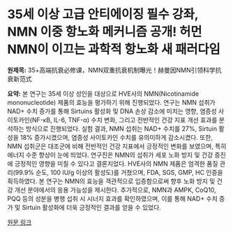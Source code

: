 # 35세 이상 고급 안티에이징 필수 강좌, NMN 이중 항노화 메커니즘 공개! 허먼 NMN이 이끄는 과학적 항노화 새 패러다임

**원제목:** 35+高端抗衰必修课，NMN双重抗衰机制曝光！赫曼因NMN引领科学抗衰新范式

**요약:** 본 연구는 35세 이상 성인을 대상으로 HVE사의 NMN(Nicotinamide mononucleotide) 제품의 효능을 평가하기 위해 진행되었다.  연구는 NMN 섭취가 NAD+ 수치 증가를 통해 Sirtuins 활성화 및 DNA 손상 감소에 미치는 영향,  염증성 사이토카인(NF-κB, IL-6, TNF-α) 수치 변화, 그리고 전반적인 건강 지표 개선 효과를 분석하는 방식으로 진행되었다.  실험 결과, NMN 섭취는 NAD+ 수치를 27%, Sirtuin 활성을 18% 증가시켰으며, 염증성 사이토카인 수치를 유의미하게 감소시켰다.  또한, NMN 섭취군은 대조군에 비해 전반적인 건강 지표에서 긍정적인 변화를 보였으며, 특히 에너지 수준 향상이 눈에 띄었다.  연구진은 NMN의 섭취가 세포 노화 방지 및 건강 증진에 긍정적인 영향을 미칠 수 있다고 결론지었다.  HVE사의 NMN 제품은 엄격한 품질 관리(99.9% 순도, 100 IU/g 이상의 활성도)를 거쳤으며,  FDA, SGS, GMP, HC 인증을 획득하였다.  본 연구는 NMN의 효능을 객관적으로 입증함으로써  향후 노화 방지 및 건강 개선 분야에서의 응용 가능성을 제시한다.  추가적으로, NMN과 AMPK, CoQ10, PQQ 등의 성분을 병행 섭취 시 시너지 효과를 확인하였으며, 이를 통해 NAD+ 수치 증가 및 Sirtuin 활성화에 더욱 긍정적인 결과를 얻을 수 있었다.

[원문 링크](https://www.admin5.com/article/20250721/1049253.shtml)
